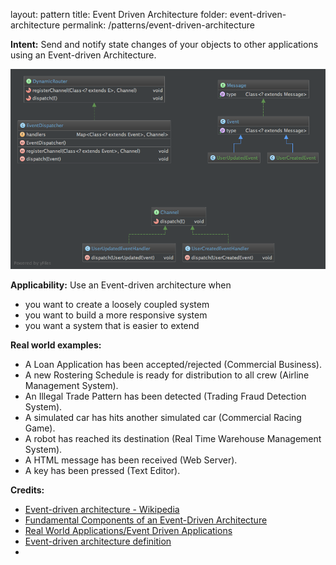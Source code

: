 layout: pattern
title: Event Driven Architecture
folder: event-driven-architecture
permalink: /patterns/event-driven-architecture


**Intent:** Send and notify state changes of your objects to other applications using an Event-driven Architecture.

![alt text](./etc/class_diagram.png "Event Driven Architecture")

**Applicability:** Use an Event-driven architecture when

* you want to create a loosely coupled system
* you want to build a more responsive system
* you want a system that is easier to extend

**Real world examples:**

* A Loan Application has been accepted/rejected (Commercial Business).
* A new Rostering Schedule is ready for distribution to all crew (Airline Management System).
* An Illegal Trade Pattern has been detected (Trading Fraud Detection System).
* A simulated car has hits another simulated car (Commercial Racing Game).
* A robot has reached its destination (Real Time Warehouse Management System).
* A HTML message has been received (Web Server).
* A key has been pressed (Text Editor).

**Credits:**

* [Event-driven architecture - Wikipedia](http://www.computerweekly.com/feature/Write-through-write-around-write-back-Cache-explained)
* [Fundamental Components of an Event-Driven Architecture](http://giocc.com/fundamental-components-of-an-event-driven-architecture.html)
* [Real World Applications/Event Driven Applications](https://wiki.haskell.org/Real_World_Applications/Event_Driven_Applications)
* [Event-driven architecture definition](http://searchsoa.techtarget.com/definition/event-driven-architecture)
*